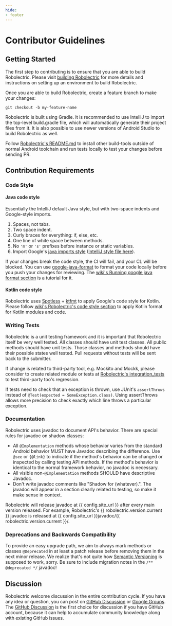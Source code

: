 ```yaml
---
hide:
- footer
---
```


# Contributor Guidelines

## Getting Started

The first step to contributing is to ensure that you are able to build Robolectric. Please visit [building Robolectric](building-robolectric.md) for more details and instructions on setting up an environment to build Robolectric.

Once you are able to build Robolectric, create a feature branch to make your changes:

    git checkout -b my-feature-name

Robolectric is built using Gradle. It is recommended to use IntelliJ to import the top-level build.gradle file, which will automatically generate their project files from it. It is also possible to use newer versions of Android Studio to build Robolectric as well. 

Follow [Robolectric's README.md](https://github.com/robolectric/robolectric/blob/master/README.md#building-and-contributing) to install other build-tools outside of normal Android toolchain and run tests locally to test your changes before sending PR.

## Contribution Requirements

### Code Style

#### Java code style

Essentially the IntelliJ default Java style, but with two-space indents and Google-style imports.

1. Spaces, not tabs.
2. Two space indent.
3. Curly braces for everything: if, else, etc.
4. One line of white space between methods.
5. No `'m'` or `'s'` prefixes before instance or static variables.
6. Import Google's [java imports style](https://google.github.io/styleguide/javaguide.html#s3.3-import-statements) ([IntelliJ style file here](https://github.com/google/styleguide/blob/gh-pages/intellij-java-google-style.xml)).

If your changes break the code style, the CI will fail, and your CL will be blocked. You can use [google-java-format](https://github.com/google/google-java-format) to format your code locally before you push your changes for reviewing. The [wiki's Running google java format section](https://github.com/robolectric/robolectric/wiki/Running-google-java-format) is a tutorial for it.

#### Kotlin code style

Robolectric uses [Spotless](https://github.com/diffplug/spotless) + [ktfmt](https://github.com/facebookincubator/ktfmt) to apply Google's code style for Kotlin. Please follow [wiki's Robolectric's code style section](https://github.com/robolectric/robolectric/wiki/Robolectric's-code-style) to apply Kotlin format for Kotlin modules and code.

### Writing Tests

Robolectric is a unit testing framework and it is important that Robolectric itself be very well tested. All classes should have unit test classes. All public methods should have unit tests. Those classes and methods should have their possible states well tested. Pull requests without tests will be sent back to the submitter.

If change is related to third-party tool, e.g. Mockito and Mockk, please consider to create related module or tests at [Robolectric's integration_tests](https://github.com/robolectric/robolectric/tree/master/integration_tests) to test third-party too's regression.

If tests need to check that an exception is thrown, use JUnit's `assertThrows` instead of `@Test(expected = SomeException.class)`. Using assertThrows allows more precision to check exactly which line throws a particular exception.

### Documentation

Robolectric uses javadoc to document API's behavior. There are special rules for javadoc on shadow classes:

* All `@Implementation` methods whose behavior varies from the standard Android behavior MUST have Javadoc describing the difference. Use `@see` or `{@link}` to indicate if the method's behavior can be changed or inspected by calling testing API methods. If the method's behavior is identical to the normal framework behavior, no javadoc is necessary.
* All visible non-`@Implementation` methods SHOULD have descriptive Javadoc.
* Don't write javadoc comments like "Shadow for (whatever).". The javadoc will appear in a section clearly related to testing, so make it make sense in context.

Robolectric will release javadoc at {{ config.site_url }} after every main version released. For example, Robolectric's {{ robolectric.version.current }} javadoc is released at {{ config.site_url }}javadoc/{{ robolectric.version.current }}/.

### Deprecations and Backwards Compatibility

To provide an easy upgrade path, we aim to always mark methods or classes `@Deprecated` in at least a patch release before removing them in the next minor release. We realize that's not quite how [Semantic Versioning](http://semver.org/) is supposed to work, sorry. Be sure to include migration notes in the `/** @deprecated */` javadoc!

## Discussion

Robolectric welcome discussion in the entire contribution cycle. If you have any idea or question, you can post on [GitHub Discussion](https://github.com/robolectric/robolectric/discussions) or [Google Groups](https://groups.google.com/g/robolectric). The [GitHub Discussion](https://github.com/robolectric/robolectric/discussions) is the first choice for discussion if you have GitHub account, because it can help to accumulate community knowledge along with existing GitHub issues.   
